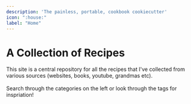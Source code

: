 ```yaml
---
description: 'The painless, portable, cookbook cookiecutter'
icon: ":house:"
label: "Home"
---
```


# A Collection of Recipes

This site is a central repository for all the recipes that I've collected from various sources (websites, books, youtube, grandmas etc).
<br>
<br>
Search through the categories on the left or look through the tags for inspriation!


